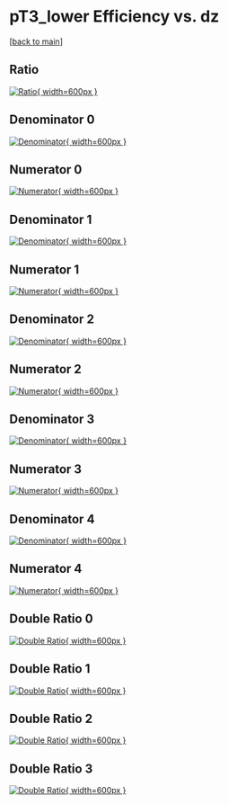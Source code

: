 # pT3_lower Efficiency vs. dz

[[back to main](./)]



## Ratio

[![Ratio](../mtv/var/pT3_lower_base_321_1_eff_dz.png){ width=600px }](../mtv/var/pT3_lower_base_321_1_eff_dz.pdf)

## Denominator 0

[![Denominator](../mtv/den/pT3_lower_base_321_1_eff_dz_den0.png){ width=600px }](../mtv/den/pT3_lower_base_321_1_eff_dz_den0.pdf)

## Numerator 0

[![Numerator](../mtv/num/pT3_lower_base_321_1_eff_dz_num0.png){ width=600px }](../mtv/num/pT3_lower_base_321_1_eff_dz_num0.pdf)

## Denominator 1

[![Denominator](../mtv/den/pT3_lower_base_321_1_eff_dz_den1.png){ width=600px }](../mtv/den/pT3_lower_base_321_1_eff_dz_den1.pdf)

## Numerator 1

[![Numerator](../mtv/num/pT3_lower_base_321_1_eff_dz_num1.png){ width=600px }](../mtv/num/pT3_lower_base_321_1_eff_dz_num1.pdf)

## Denominator 2

[![Denominator](../mtv/den/pT3_lower_base_321_1_eff_dz_den2.png){ width=600px }](../mtv/den/pT3_lower_base_321_1_eff_dz_den2.pdf)

## Numerator 2

[![Numerator](../mtv/num/pT3_lower_base_321_1_eff_dz_num2.png){ width=600px }](../mtv/num/pT3_lower_base_321_1_eff_dz_num2.pdf)

## Denominator 3

[![Denominator](../mtv/den/pT3_lower_base_321_1_eff_dz_den3.png){ width=600px }](../mtv/den/pT3_lower_base_321_1_eff_dz_den3.pdf)

## Numerator 3

[![Numerator](../mtv/num/pT3_lower_base_321_1_eff_dz_num3.png){ width=600px }](../mtv/num/pT3_lower_base_321_1_eff_dz_num3.pdf)

## Denominator 4

[![Denominator](../mtv/den/pT3_lower_base_321_1_eff_dz_den4.png){ width=600px }](../mtv/den/pT3_lower_base_321_1_eff_dz_den4.pdf)

## Numerator 4

[![Numerator](../mtv/num/pT3_lower_base_321_1_eff_dz_num4.png){ width=600px }](../mtv/num/pT3_lower_base_321_1_eff_dz_num4.pdf)

## Double Ratio 0

[![Double Ratio](../mtv/ratio/pT3_lower_base_321_1_eff_dz_ratio0.png){ width=600px }](../mtv/ratio/pT3_lower_base_321_1_eff_dz_ratio0.pdf)

## Double Ratio 1

[![Double Ratio](../mtv/ratio/pT3_lower_base_321_1_eff_dz_ratio1.png){ width=600px }](../mtv/ratio/pT3_lower_base_321_1_eff_dz_ratio1.pdf)

## Double Ratio 2

[![Double Ratio](../mtv/ratio/pT3_lower_base_321_1_eff_dz_ratio2.png){ width=600px }](../mtv/ratio/pT3_lower_base_321_1_eff_dz_ratio2.pdf)

## Double Ratio 3

[![Double Ratio](../mtv/ratio/pT3_lower_base_321_1_eff_dz_ratio3.png){ width=600px }](../mtv/ratio/pT3_lower_base_321_1_eff_dz_ratio3.pdf)

